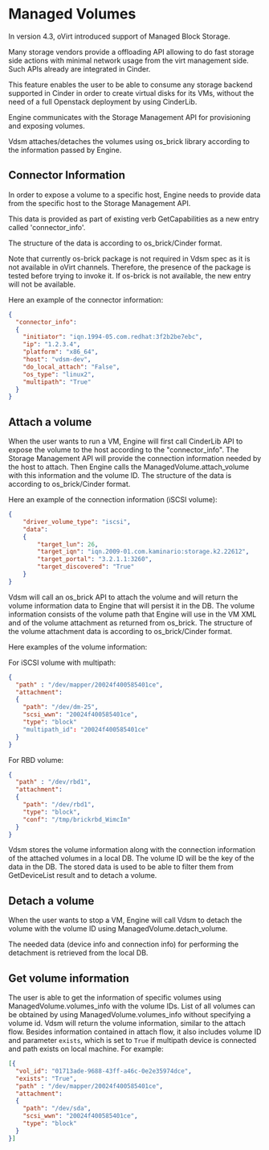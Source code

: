 # Managed Volumes

In version 4.3, oVirt introduced support of Managed Block Storage.

Many storage vendors provide a offloading API allowing to do fast
storage side actions with minimal network usage from the virt management
side. Such APIs already are integrated in Cinder.

This feature enables the user to be able to consume any storage backend
supported in Cinder in order to create virtual disks for its VMs,
without the need of a full Openstack deployment by using CinderLib.

Engine communicates with the Storage Management API for provisioning
and exposing volumes.

Vdsm attaches/detaches the volumes using os_brick library according to
the information passed by Engine.

## Connector Information

In order to expose a volume to a specific host, Engine needs to
provide data from the specific host to the Storage Management API.

This data is provided as part of existing verb GetCapabilities as a new
entry called 'connector_info'.

The structure of the data is according to os_brick/Cinder format.

Note that currently os-brick package is not required in Vdsm spec as
it is not available in oVirt channels.  Therefore, the presence of the
package is tested before trying to invoke it. If os-brick is not
available, the new entry will not be available.

Here an example of the connector information:

```json
{
  "connector_info":
  {
    "initiator": "iqn.1994-05.com.redhat:3f2b2be7ebc",
    "ip": "1.2.3.4",
    "platform": "x86_64",
    "host": "vdsm-dev",
    "do_local_attach": "False",
    "os_type": "linux2",
    "multipath": "True"
  }
}
```

## Attach a volume

When the user wants to run a VM, Engine will first call CinderLib
API to expose the volume to the host according to the "connector_info".
The Storage Management API will provide the connection information
needed by the host to attach.  Then Engine calls the
ManagedVolume.attach_volume with this information and the volume ID.
The structure of the data is according to os_brick/Cinder format.

Here an example of the connection information (iSCSI volume):

```json
{
    "driver_volume_type": "iscsi",
    "data":
    {
        "target_lun": 26,
        "target_iqn": "iqn.2009-01.com.kaminario:storage.k2.22612",
        "target_portal": "3.2.1.1:3260",
        "target_discovered": "True"
    }
}
```

Vdsm will call an os_brick API to attach the volume and will return
the volume information data to Engine that will persist it in the DB.
The volume information consists of the volume path that Engine will
use in the VM XML and of the volume attachment as returned from os_brick.
The structure of the volume attachment data is according to os_brick/Cinder
format.

Here examples of the volume information:

For iSCSI volume with multipath:

```json
{
  "path" : "/dev/mapper/20024f400585401ce",
  "attachment":
  {
    "path": "/dev/dm-25",
    "scsi_wwn": "20024f400585401ce",
    "type": "block"
    "multipath_id": "20024f400585401ce"
  }
}
```

For RBD volume:

```json
{
  "path" : "/dev/rbd1",
  "attachment":
  {
    "path": "/dev/rbd1",
    "type": "block",
    "conf": "/tmp/brickrbd_WimcIm"
  }
}
```

Vdsm stores the volume information along with the connection
information of the attached volumes in a local DB.
The volume ID will be the key of the data in the DB.
The stored data is used to be able to filter them from GetDeviceList
result and to detach a volume.


## Detach a volume

When the user wants to stop a VM, Engine will call Vdsm to detach
the volume with the volume ID using ManagedVolume.detach_volume.

The needed data (device info and connection info) for performing the
detachment is retrieved from the local DB.


## Get volume information

The user is able to get the information of specific volumes using
ManagedVolume.volumes_info with the volume IDs. List of all volumes can be
obtained by using ManagedVolume.volumes_info without specifying a volume id.
Vdsm will return the volume information, similar to the attach flow.
Besides information contained in attach flow, it also includes volume ID and
parameter `exists`, which is set to `True` if multipath device is connected
and path exists on local machine.
For example:

```json
[{
  "vol_id": "01713ade-9688-43ff-a46c-0e2e35974dce",
  "exists": "True",
  "path" : "/dev/mapper/20024f400585401ce",
  "attachment":
  {
    "path": "/dev/sda",
    "scsi_wwn": "20024f400585401ce",
    "type": "block"
  }
}]
```
